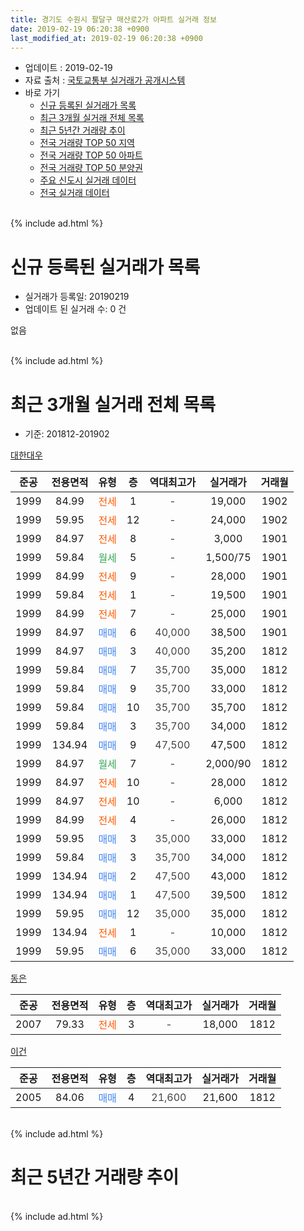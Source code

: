 ```yaml
---
title: 경기도 수원시 팔달구 매산로2가 아파트 실거래 정보
date: 2019-02-19 06:20:38 +0900
last_modified_at: 2019-02-19 06:20:38 +0900
---
```


* 업데이트 : 2019-02-19
* 자료 출처 : [국토교통부 실거래가 공개시스템](http://rt.molit.go.kr)
* 바로 가기
    * [신규 등록된 실거래가 목록](#신규-등록된-실거래가-목록)
    * [최근 3개월 실거래 전체 목록](#최근-3개월-실거래-전체-목록)
    * [최근 5년간 거래량 추이](#최근-5년간-거래량-추이)
    * [전국 거래량 TOP 50 지역](https://ayogom.github.io/apt-trade-info/최근-3개월-전국에서-가장-거래가-많이-발생한-지역)
    * [전국 거래량 TOP 50 아파트](https://ayogom.github.io/apt-trade-info/최근-3개월-전국에서-가장-거래가-많이-발생한-아파트)
    * [전국 거래량 TOP 50 분양권](https://ayogom.github.io/apt-trade-info/최근-3개월-전국에서-가장-거래가-많이-발생한-분양권)
    * [주요 신도시 실거래 데이터](https://ayogom.github.io/apt-trade-info/주요-신도시)
    * [전국 실거래 데이터](https://ayogom.github.io/apt-trade-info/전국)
<br>
{% include ad.html %}
<br>

# 신규 등록된 실거래가 목록
* 실거래가 등록일: 20190219
* 업데이트 된 실거래 수: 0 건

없음

<br>
{% include ad.html %}
<br>

# 최근 3개월 실거래 전체 목록
* 기준: 201812-201902


[대한대우](https://search.naver.com/search.naver?query=%EA%B2%BD%EA%B8%B0%EB%8F%84+%EC%88%98%EC%9B%90%EC%8B%9C+%ED%8C%94%EB%8B%AC%EA%B5%AC+%EB%A7%A4%EC%82%B0%EB%A1%9C2%EA%B0%80+%EB%8C%80%ED%95%9C%EB%8C%80%EC%9A%B0)

|준공|전용면적|유형|층|역대최고가|실거래가|거래월|
|:---:|:---:|:---:|:---:|:---:|:---:|:---:|
|1999|84.99|<span style="color:#ff5a00">전세</span>|1|<span style="color:#444444">-</span>|19,000|1902|
|1999|59.95|<span style="color:#ff5a00">전세</span>|12|<span style="color:#444444">-</span>|24,000|1902|
|1999|84.97|<span style="color:#ff5a00">전세</span>|8|<span style="color:#444444">-</span>|3,000|1901|
|1999|59.84|<span style="color:#34a853">월세</span>|5|<span style="color:#444444">-</span>|1,500/75|1901|
|1999|84.99|<span style="color:#ff5a00">전세</span>|9|<span style="color:#444444">-</span>|28,000|1901|
|1999|59.84|<span style="color:#ff5a00">전세</span>|1|<span style="color:#444444">-</span>|19,500|1901|
|1999|84.99|<span style="color:#ff5a00">전세</span>|7|<span style="color:#444444">-</span>|25,000|1901|
|1999|84.97|<span style="color:#4285f3">매매</span>|6|<span style="color:#444444">40,000</span>|38,500|1901|
|1999|84.97|<span style="color:#4285f3">매매</span>|3|<span style="color:#444444">40,000</span>|35,200|1812|
|1999|59.84|<span style="color:#4285f3">매매</span>|7|<span style="color:#444444">35,700</span>|35,000|1812|
|1999|59.84|<span style="color:#4285f3">매매</span>|9|<span style="color:#444444">35,700</span>|33,000|1812|
|1999|59.84|<span style="color:#4285f3">매매</span>|10|<span style="color:#444444">35,700</span>|35,700|1812|
|1999|59.84|<span style="color:#4285f3">매매</span>|3|<span style="color:#444444">35,700</span>|34,000|1812|
|1999|134.94|<span style="color:#4285f3">매매</span>|9|<span style="color:#444444">47,500</span>|47,500|1812|
|1999|84.97|<span style="color:#34a853">월세</span>|7|<span style="color:#444444">-</span>|2,000/90|1812|
|1999|84.97|<span style="color:#ff5a00">전세</span>|10|<span style="color:#444444">-</span>|28,000|1812|
|1999|84.97|<span style="color:#ff5a00">전세</span>|10|<span style="color:#444444">-</span>|6,000|1812|
|1999|84.99|<span style="color:#ff5a00">전세</span>|4|<span style="color:#444444">-</span>|26,000|1812|
|1999|59.95|<span style="color:#4285f3">매매</span>|3|<span style="color:#444444">35,000</span>|33,000|1812|
|1999|59.84|<span style="color:#4285f3">매매</span>|3|<span style="color:#444444">35,700</span>|34,000|1812|
|1999|134.94|<span style="color:#4285f3">매매</span>|2|<span style="color:#444444">47,500</span>|43,000|1812|
|1999|134.94|<span style="color:#4285f3">매매</span>|1|<span style="color:#444444">47,500</span>|39,500|1812|
|1999|59.95|<span style="color:#4285f3">매매</span>|12|<span style="color:#444444">35,000</span>|35,000|1812|
|1999|134.94|<span style="color:#ff5a00">전세</span>|1|<span style="color:#444444">-</span>|10,000|1812|
|1999|59.95|<span style="color:#4285f3">매매</span>|6|<span style="color:#444444">35,000</span>|33,000|1812|

[동은](https://search.naver.com/search.naver?query=%EA%B2%BD%EA%B8%B0%EB%8F%84+%EC%88%98%EC%9B%90%EC%8B%9C+%ED%8C%94%EB%8B%AC%EA%B5%AC+%EB%A7%A4%EC%82%B0%EB%A1%9C2%EA%B0%80+%EB%8F%99%EC%9D%80)

|준공|전용면적|유형|층|역대최고가|실거래가|거래월|
|:---:|:---:|:---:|:---:|:---:|:---:|:---:|
|2007|79.33|<span style="color:#ff5a00">전세</span>|3|<span style="color:#444444">-</span>|18,000|1812|

[이건](https://search.naver.com/search.naver?query=%EA%B2%BD%EA%B8%B0%EB%8F%84+%EC%88%98%EC%9B%90%EC%8B%9C+%ED%8C%94%EB%8B%AC%EA%B5%AC+%EB%A7%A4%EC%82%B0%EB%A1%9C2%EA%B0%80+%EC%9D%B4%EA%B1%B4)

|준공|전용면적|유형|층|역대최고가|실거래가|거래월|
|:---:|:---:|:---:|:---:|:---:|:---:|:---:|
|2005|84.06|<span style="color:#4285f3">매매</span>|4|<span style="color:#444444">21,600</span>|21,600|1812|


<br>
{% include ad.html %}
<br>

# 최근 5년간 거래량 추이


<div style="width:100%;">
    <canvas id="deal_progress" height="200"></canvas>
</div>

<script>
new Chart(document.getElementById("deal_progress"), {
    type: 'line',
    data: {
        labels: ['201402','201403','201404','201405','201406','201407','201408','201409','201410','201411','201412','201501','201502','201503','201504','201505','201506','201507','201508','201509','201510','201511','201512','201601','201602','201603','201604','201605','201606','201607','201608','201609','201610','201611','201612','201701','201702','201703','201704','201705','201706','201707','201708','201709','201710','201711','201712','201801','201802','201803','201804','201805','201806','201807','201808','201809','201810','201811','201812','201901','201902'],
        datasets: [{
            label: '매매',
            pointRadius: 1,
            data: [5, 6, 2, 8, 5, 8, 6, 11, 8, 8, 6, 7, 6, 6, 9, 4, 7, 11, 3, 11, 10, 10, 10, 7, 7, 7, 11, 4, 6, 6, 10, 10, 11, 8, 6, 7, 7, 13, 3, 5, 13, 5, 6, 6, 7, 8, 7, 5, 6, 11, 8, 2, 11, 12, 9, 10, 11, 3, 13, 1, 0],
            borderColor: "rgba(255, 201, 14, 1)",
            backgroundColor: "rgba(255, 201, 14, 0.5)",
            fill: false,
            lineTension: 0
        },{
            label: '전월세',
            pointRadius: 1,
            data: [6, 11, 4, 5, 3, 4, 8, 12, 6, 11, 6, 10, 4, 7, 5, 5, 9, 8, 8, 6, 11, 9, 6, 8, 4, 11, 9, 6, 6, 6, 4, 2, 9, 8, 7, 9, 7, 7, 1, 8, 2, 5, 7, 2, 6, 7, 7, 9, 3, 7, 6, 6, 6, 5, 4, 6, 7, 5, 6, 5, 2],
            borderColor: "rgba(0, 141, 185, 1)",
            backgroundColor: "rgba(0, 141, 185, 0.5)",
            fill: false,
            lineTension: 0
        }
        ]
    },
    options: {
        responsive: true,
        title: {
            display: false
        },
        tooltips: {
            mode: 'index',
            intersect: false
        },
        hover: {
            mode: 'nearest',
            intersect: true
        },
        scales: {
            xAxes: [{
                display: true,
                scaleLabel: {
                    display: true,
                    labelString: '년/월'
                }
            }],
            yAxes: [{
                display: true,
                ticks: {
                    suggestedMin: 0,
                },
                scaleLabel: {
                    display: true,
                    labelString: '실거래 수'
                }
            }]
        }
    }
});

</script>


<br>
{% include ad.html %}
<br>


